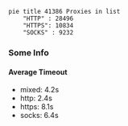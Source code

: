 
```mermaid
pie title 41386 Proxies in list
    "HTTP" : 28496
    "HTTPS": 10834
    "SOCKS" : 9232
```

### Some Info
#### Average Timeout

- mixed: 4.2s
- http: 2.4s
- https: 8.1s
- socks: 6.4s